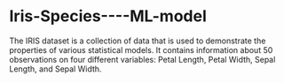 # Iris-Species----ML-model
The IRIS dataset is a collection of data that is used to demonstrate the properties of various statistical models.  It contains information about 50 observations on four different variables:  Petal Length, Petal Width, Sepal Length, and Sepal Width.
